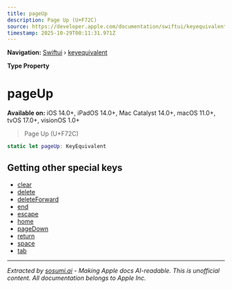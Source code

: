 ```yaml
---
title: pageUp
description: Page Up (U+F72C)
source: https://developer.apple.com/documentation/swiftui/keyequivalent/pageup
timestamp: 2025-10-29T00:11:31.971Z
---
```


**Navigation:** [Swiftui](/documentation/swiftui) › [keyequivalent](/documentation/swiftui/keyequivalent)

**Type Property**

# pageUp

**Available on:** iOS 14.0+, iPadOS 14.0+, Mac Catalyst 14.0+, macOS 11.0+, tvOS 17.0+, visionOS 1.0+

> Page Up (U+F72C)

```swift
static let pageUp: KeyEquivalent
```

## Getting other special keys

- [clear](/documentation/swiftui/keyequivalent/clear)
- [delete](/documentation/swiftui/keyequivalent/delete)
- [deleteForward](/documentation/swiftui/keyequivalent/deleteforward)
- [end](/documentation/swiftui/keyequivalent/end)
- [escape](/documentation/swiftui/keyequivalent/escape)
- [home](/documentation/swiftui/keyequivalent/home)
- [pageDown](/documentation/swiftui/keyequivalent/pagedown)
- [return](/documentation/swiftui/keyequivalent/return)
- [space](/documentation/swiftui/keyequivalent/space)
- [tab](/documentation/swiftui/keyequivalent/tab)

---

*Extracted by [sosumi.ai](https://sosumi.ai) - Making Apple docs AI-readable.*
*This is unofficial content. All documentation belongs to Apple Inc.*
